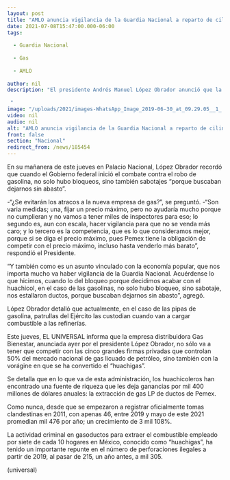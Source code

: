 ```yaml
---
layout: post
title: "AMLO anuncia vigilancia de la Guardia Nacional a reparto de cilindros de “Gas Bienestar”"
date: 2021-07-08T15:47:00.000-06:00
tags:
  
  - Guardia Nacional
  
  - Gas
  
  - AMLO
  
author: nil
description: "El presidente Andrés Manuel López Obrador anunció que la Guardia Nacional (GN) vigilará y resguardará los camiones que repartan los cilindros de gas de la próxima empresa estatal “Gas Bienestar”.   "
image: "/uploads/2021/images-WhatsApp_Image_2019-06-30_at_09.29.05__1_.jpeg"
video: nil
audio: nil
alt: "AMLO anuncia vigilancia de la Guardia Nacional a reparto de cilindros de “Gas Bienestar”"
front: false
section: "Nacional"
redirect_from: /news/185454
---
```




En su mañanera de este jueves en Palacio Nacional, López Obrador recordó que cuando el Gobierno federal inició el combate contra el robo de gasolina, no solo hubo bloqueos, sino también sabotajes “porque buscaban dejarnos sin abasto”. 

-“¿Se evitarán los atracos a la nueva empresa de gas?”, se preguntó. 
-“Son varia medidas; una,  fijar un precio máximo, pero no ayudaría mucho porque no cumplieran y no vamos a tener miles de inspectores para eso; lo segundo es, aun con escala, hacer vigilancia para que no se venda más caro; y lo tercero es la competencia, que es lo que consideramos mejor, porque si se diga el precio máximo, pues Pemex tiene la obligación de competir con el precio máximo, incluso hasta venderlo más barato”, respondió el Presidente. 

“Y también como es un asunto vinculado con la economía popular, que nos importa mucho va haber vigilancia de la Guardia Nacional. Acuérdense lo que hicimos, cuando lo del bloqueo porque decidimos acabar con el huachicol, en el caso de las gasolinas, no solo hubo bloqueo, sino sabotaje, nos estallaron ductos, porque buscaban dejarnos sin abasto”, agregó. 

López Obrador detalló que actualmente, en el caso de las pipas de gasolina, patrullas del Ejército las custodian cuando van a cargar combustible a las refinerías. 

Este jueves, EL UNIVERSAL informa que la empresa distribuidora Gas Bienestar, anunciada ayer por el presidente  López Obrador, no sólo va a tener que competir con las cinco grandes firmas privadas que controlan 50% del mercado nacional de gas licuado de petróleo, sino también con la vorágine en que se ha convertido el “huachigas”.

Se detalla que en lo que va de esta administración, los huachicoleros han encontrado una fuente de riqueza que les deja ganancias por mil 400 millones de dólares anuales: la extracción de gas LP de ductos de Pemex.

Como nunca, desde que se empezaron a registrar oficialmente tomas clandestinas en 2011, con apenas 46, entre 2019 y mayo de este 2021 promedian mil 476 por año; un crecimiento de 3 mil 108%.

La actividad criminal en gasoductos para extraer el combustible empleado por siete de cada 10 hogares en México, conocido como “huachigas”, ha tenido un importante repunte en el número de perforaciones ilegales a partir de 2019, al pasar de 215, un año antes, a mil 305.

(universal) 

